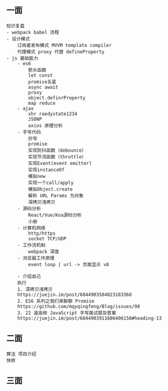 ## 一面 
    知识复盘
    - webpack babel 流程
    - 设计模式 
        订阅者发布模式 MVVM template compiler
        代理模式 proxy 代替 defineProperty 
    - js 基础能力 
        - es6 
            箭头函数
            let const
            promise五星
            async await
            proxy
            object.definrProperty
            map reduce
        - ajax
            xhr raedystate1234
            JSONP
            axios 原理分析
        - 手写代码 
            抄写
            promise
            实现防抖函数（debounce）
            实现节流函数（throttle）
            实现Event(event emitter)
            实现instanceOf
            模拟new
            实现一个call/apply
            模拟Object.create
            解析 URL Params 为对象
            深拷贝浅拷贝
        - 源码分析
            React/Vue/Koa源码分析
            小册
        - 计算机网络
            http/https
            socket TCP/UDP
        - 工作流机制
            webpack 深度
        - 浏览器工作原理
            event loop | url -> 页面显示 v8

        - 介绍自己
        执行
        1. 深拷贝浅拷贝 
        https://juejin.im/post/6844903584023183368
        2. ES6 系列之我们来聊聊 Promise
        https://github.com/mqyqingfeng/Blog/issues/98
        3. 22 道高频 JavaScript 手写面试题及答案
        https://juejin.im/post/6844903911686406158#heading-13



## 二面
    算法 项目介绍
    快排
## 三面


